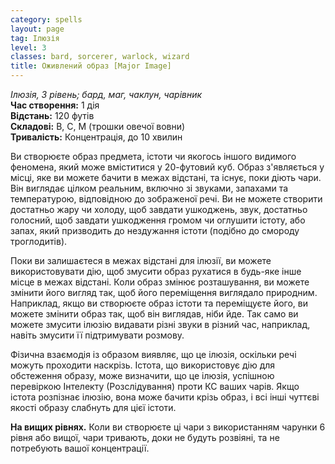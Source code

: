 ```yaml
---
category: spells
layout: page
tag: Ілюзія
level: 3
classes: bard, sorcerer, warlock, wizard
title: Оживлений образ [Major Image]
---
```


_Ілюзія, 3 рівень; бард, маг, чаклун, чарівник_    
**Час створення:** 1 дія    
**Відстань:** 120 футів    
**Складові:** В, С, М (трошки овечої вовни)    
**Тривалість:** Концентрація, до 10 хвилин    

Ви створюєте образ предмета, істоти чи якогось іншого видимого феномена, який може вміститися у 20-футовий куб. Образ з'являється у місці, яке ви можете бачити в межах відстані, та існує, поки діють чари. Він виглядає цілком реальним, включно зі звуками, запахами та температурою, відповідною до зображеної речі. Ви не можете створити достатньо жару чи холоду, щоб завдати ушкоджень, звук, достатньо голосний, щоб завдати ушкодження громом чи оглушити істоту, або запах, який призводить до нездужання істоти (подібно до смороду троглодитів).    

Поки ви залишаєтеся в межах відстані для ілюзії, ви можете використовувати дію, щоб змусити образ рухатися в будь-яке інше місце в межах відстані. Коли образ змінює розташування, ви можете змінити його вигляд так, щоб його переміщення виглядало природним. Наприклад, якщо ви створюєте образ істоти та переміщуєте його, ви можете змінити образ так, щоб він виглядав, ніби йде. Так само ви можете змусити ілюзію видавати різні звуки в різний час, наприклад, навіть змусити її підтримувати розмову.    

Фізична взаємодія із образом виявляє, що це ілюзія, оскільки речі можуть проходити наскрізь. Істота, що використовує дію для обстеження образу, може визначити, що це ілюзія, успішною перевіркою Інтелекту (Розслідування) проти КС ваших чарів. Якщо істота розпізнає ілюзію, вона може бачити крізь образ, і всі інші чуттєві якості образу слабнуть для цієї істоти.   

**На вищих рівнях.** Коли ви створюєте ці чари з використанням чарунки 6 рівня або вищої, чари тривають, доки не будуть розвіяні, та не потребують вашої концентрації. 
